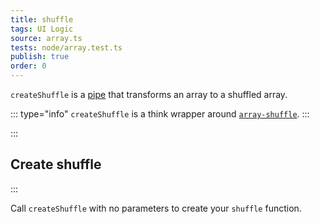 ```yaml
---
title: shuffle
tags: UI Logic
source: array.ts
tests: node/array.test.ts
publish: true
order: 0
---
```


`createShuffle` is a [pipe](/docs/logic/pipes-overview) that transforms an array to a shuffled array.

::: type="info"
`createShuffle` is a think wrapper around [`array-shuffle`](https://github.com/sindresorhus/array-shuffle).
:::


:::
## Create shuffle
:::

Call `createShuffle` with no parameters to create your `shuffle` function.
